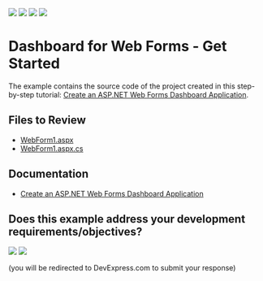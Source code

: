 <!-- default badges list -->
![](https://img.shields.io/endpoint?url=https://codecentral.devexpress.com/api/v1/VersionRange/128580030/24.2.1%2B)
[![](https://img.shields.io/badge/Open_in_DevExpress_Support_Center-FF7200?style=flat-square&logo=DevExpress&logoColor=white)](https://supportcenter.devexpress.com/ticket/details/T541380)
[![](https://img.shields.io/badge/📖_How_to_use_DevExpress_Examples-e9f6fc?style=flat-square)](https://docs.devexpress.com/GeneralInformation/403183)
[![](https://img.shields.io/badge/💬_Leave_Feedback-feecdd?style=flat-square)](#does-this-example-address-your-development-requirementsobjectives)
<!-- default badges end -->

# Dashboard for Web Forms - Get Started

The example contains the source code of the project created in this step-by-step tutorial: [Create an ASP.NET Web Forms Dashboard Application](https://docs.devexpress.com/Dashboard/115782/get-started/build-web-dashboard-applications/create-an-aspnet-web-forms-dashboard-application).

## Files to Review

* [WebForm1.aspx](./CS/AspxDashboard_GettingStarted/WebForm1.aspx)
* [WebForm1.aspx.cs](./CS/AspxDashboard_GettingStarted/WebForm1.aspx.cs)

## Documentation

- [Create an ASP.NET Web Forms Dashboard Application](https://docs.devexpress.com/Dashboard/115782/get-started/build-web-dashboard-applications/create-an-aspnet-web-forms-dashboard-application)
<!-- feedback -->
## Does this example address your development requirements/objectives?

[<img src="https://www.devexpress.com/support/examples/i/yes-button.svg"/>](https://www.devexpress.com/support/examples/survey.xml?utm_source=github&utm_campaign=web-forms-dashboard-get-started&~~~was_helpful=yes) [<img src="https://www.devexpress.com/support/examples/i/no-button.svg"/>](https://www.devexpress.com/support/examples/survey.xml?utm_source=github&utm_campaign=web-forms-dashboard-get-started&~~~was_helpful=no)

(you will be redirected to DevExpress.com to submit your response)
<!-- feedback end -->
